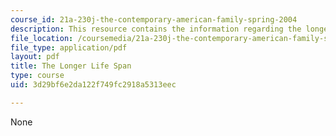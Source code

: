 ```yaml
---
course_id: 21a-230j-the-contemporary-american-family-spring-2004
description: This resource contains the information regarding the longer life span.
file_location: /coursemedia/21a-230j-the-contemporary-american-family-spring-2004/3d29bf6e2da122f749fc2918a5313eec_MIT21A_230JS04_26bngtsn.pdf
file_type: application/pdf
layout: pdf
title: The Longer Life Span
type: course
uid: 3d29bf6e2da122f749fc2918a5313eec

---
```

None